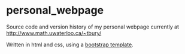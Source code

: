 # personal_webpage
Source code and version history of my personal webpage currently at http://www.math.uwaterloo.ca/~tbury/

Written in html and css, using a [bootstrap template](https://www.w3schools.com/bootstrap/bootstrap_templates.asp).

